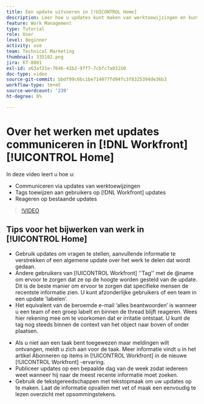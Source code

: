 ```yaml
---
title: Een update uitvoeren in [!UICONTROL Home]
description: Leer hoe u updates kunt maken van werktoewijzingen en kunt reageren op bestaande updates. De gebruikers van de markering  [!DNL Workfront]  in updates zodat worden zij op de hoogte gebracht van de mededeling.
feature: Work Management
type: Tutorial
role: User
level: Beginner
activity: use
team: Technical Marketing
thumbnail: 335102.png
jira: KT-8801
exl-id: a63af21e-7646-41b2-97f7-7cbfc7a031b0
doc-type: video
source-git-commit: bbdf99c6bc1be714077fd94fc3f8325394de36b3
workflow-type: tm+mt
source-wordcount: '239'
ht-degree: 0%

---
```


# Over het werken met updates communiceren in [!DNL Workfront] [!UICONTROL Home]

In deze video leert u hoe u:

* Communiceren via updates van werktoewijzingen
* Tags toewijzen aan gebruikers op [!DNL Workfront] updates
* Reageren op bestaande updates

>[!VIDEO](https://video.tv.adobe.com/v/3445283/?quality=12&learn=on&enablevpops=1&captions=dut)

## Tips voor het bijwerken van werk in [!UICONTROL Home]

* Gebruik updates om vragen te stellen, aanvullende informatie te verstrekken of een algemene update over het werk te delen dat wordt gedaan.
* Andere gebruikers van [!UICONTROL Workfront] &#39;&#39;Tag&#39;&#39; met de @name om ervoor te zorgen dat ze op de hoogte worden gesteld van de update. Dit is de beste manier om ervoor te zorgen dat specifieke mensen de recentste informatie zien. U kunt afzonderlijke gebruikers of een team in een update &#39;labelen&#39;.
* Het equivalent van de beroemde e-mail ‘alles beantwoorden’ is wanneer u een team of een groep labelt en binnen de thread blijft reageren. Wees hier rekening mee om te voorkomen dat er irritatie ontstaat. U kunt de tag nog steeds binnen de context van het object naar boven of onder plaatsen.

<!--
paragraph below needs a hyperlink to an article
-->

* Als u niet aan een taak bent toegewezen maar meldingen wilt ontvangen, meldt u zich aan voor de taak. Meer informatie vindt u in het artikel Abonneren op items in [!UICONTROL Workfront] in de nieuwe [!UICONTROL Workfront] -ervaring.
* Publiceer updates op een bepaalde dag van de week zodat iedereen weet wanneer hij naar de meest recente informatie moet zoeken.
* Gebruik de tekstgereedschappen met tekstopmaak om uw updates op te maken. Laat de informatie opvallen met vet of maak een eenvoudig te lezen overzicht met opsommingstekens.

<!--
learn more URLs
-->
